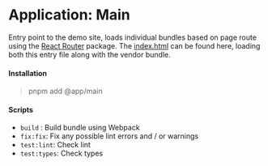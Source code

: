 # Application: Main
Entry point to the demo site, loads individual bundles based on page route using the [React Router](https://reactrouter.com) package. The [index.html](./src/index.html) can be found here, loading both this entry file along with the vendor bundle.


#### Installation
> pnpm add @app/main


#### Scripts
- `build` : Build bundle using Webpack
- `fix:fix`: Fix any possible lint errors and / or warnings
- `test:lint`: Check lint
- `test:types`: Check types